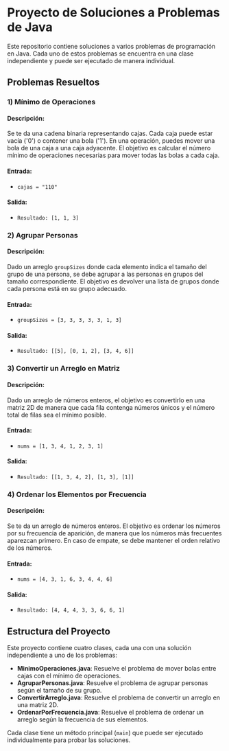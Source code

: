 # Proyecto de Soluciones a Problemas de Java

Este repositorio contiene soluciones a varios problemas de programación en Java. Cada uno de estos problemas se encuentra en una clase independiente y puede ser ejecutado de manera individual.

## Problemas Resueltos

### 1) **Mínimo de Operaciones**

#### Descripción:
Se te da una cadena binaria representando cajas. Cada caja puede estar vacía ('0') o contener una bola ('1'). En una operación, puedes mover una bola de una caja a una caja adyacente. El objetivo es calcular el número mínimo de operaciones necesarias para mover todas las bolas a cada caja.

#### Entrada:
- `cajas = "110"`

#### Salida:
- `Resultado: [1, 1, 3]`

### 2) **Agrupar Personas**

#### Descripción:
Dado un arreglo `groupSizes` donde cada elemento indica el tamaño del grupo de una persona, se debe agrupar a las personas en grupos del tamaño correspondiente. El objetivo es devolver una lista de grupos donde cada persona está en su grupo adecuado.

#### Entrada:
- `groupSizes = [3, 3, 3, 3, 3, 1, 3]`

#### Salida:
- `Resultado: [[5], [0, 1, 2], [3, 4, 6]]`

### 3) **Convertir un Arreglo en Matriz**

#### Descripción:
Dado un arreglo de números enteros, el objetivo es convertirlo en una matriz 2D de manera que cada fila contenga números únicos y el número total de filas sea el mínimo posible.

#### Entrada:
- `nums = [1, 3, 4, 1, 2, 3, 1]`

#### Salida:
- `Resultado: [[1, 3, 4, 2], [1, 3], [1]]`

### 4) **Ordenar los Elementos por Frecuencia**

#### Descripción:
Se te da un arreglo de números enteros. El objetivo es ordenar los números por su frecuencia de aparición, de manera que los números más frecuentes aparezcan primero. En caso de empate, se debe mantener el orden relativo de los números.

#### Entrada:
- `nums = [4, 3, 1, 6, 3, 4, 4, 6]`

#### Salida:
- `Resultado: [4, 4, 4, 3, 3, 6, 6, 1]`

## Estructura del Proyecto

Este proyecto contiene cuatro clases, cada una con una solución independiente a uno de los problemas:

- **MinimoOperaciones.java**: Resuelve el problema de mover bolas entre cajas con el mínimo de operaciones.
- **AgruparPersonas.java**: Resuelve el problema de agrupar personas según el tamaño de su grupo.
- **ConvertirArreglo.java**: Resuelve el problema de convertir un arreglo en una matriz 2D.
- **OrdenarPorFrecuencia.java**: Resuelve el problema de ordenar un arreglo según la frecuencia de sus elementos.

Cada clase tiene un método principal (`main`) que puede ser ejecutado individualmente para probar las soluciones.
